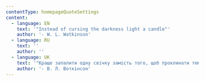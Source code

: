 ```yaml
---
contentType: homepageQuoteSettings
content:
  - language: EN
    text: '"Instead of cursing the darkness light a candle"'
    author: '- W. L. Watkinson'
  - language: RU
    text: ''
    author: ''
  - language: UK
    text: '"Краще запалити одну свічку замість того, щоб проклинати темряву"'
    author: '- В. Л. Воткінсон'
---
```

